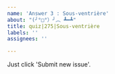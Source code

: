 ```yaml
---
name: 'Answer 3 : Sous-ventrière'
about: "(╯°□°）╯︵ ┻━┻"
title: quiz|275|Sous-ventrière
labels: ''
assignees: ''

---
```


Just click 'Submit new issue'.
